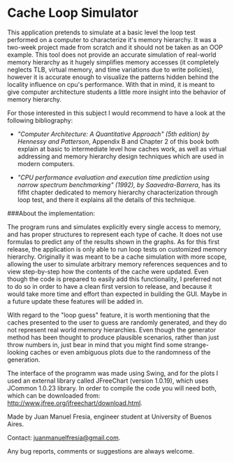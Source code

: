 # Cache Loop Simulator

This application pretends to simulate at a basic level the loop test performed on a computer to characterize it's memory hierarchy. It was a two-week project made from scratch and it should not be taken as an OOP example. This tool does not provide an accurate simulation of real-world memory hierarchy as it hugely simplifies memory accesses (it completely neglects TLB, virtual memory, and time variations due to write policies), however it is accurate enough to visualize the patterns hidden behind the locality influence on cpu's performance. With that in mind, it is meant to give computer architecture students a little more insight into the behavior of memory hierarchy.

For those interested in this subject I would recommend to have a look at the following bibliography:

- *"Computer Architecture: A Quantitative Approach" (5th edition) by Hennessy and Patterson*, Appendix B and Chapter 2 of this book both explain at basic to intermediate level how caches work, as well as virtual addressing and memory hierarchy design techniques which are used in modern computers.

- *"CPU performance evaluation and execution time prediction using narrow spectrum benchmarking" (1992), by Saavedra-Barrera*, has its fifht chapter dedicated to memory hierarchy characterization through loop test, and there it explains all the details of this technique.


###About the implementation:

The program runs and simulates explicitly every single access to memory, and has proper structures to represent each type of cache. It does not use formulas to predict any of the results shown in the graphs. As for this first release, the application is only able to run loop tests on customized memory hierarchy. Originally it was meant to be a cache simulation with more scope, allowing the user to simulate arbitrary memory references sequences and to view step-by-step how the contents of the cache were updated. Even though the code is prepared to easily add this functionality, I preferred not to do so in order to have a clean first version to release, and because it would take more time and effort than expected in building the GUI. Maybe in a future update these features will be added in. 
	
With regard to the "loop guess" feature, it is worth mentioning that the caches presented to the user to guess are randomly generated, and they do not represent real world memory hierarchies. Even though the generator method has been thought to produce plausible scenarios, rather than just throw numbers in, just bear in mind that you might find some strange-looking caches or even ambiguous plots due to the randomness of the generation.

The interface of the programm was made using Swing, and for the plots I used an external library called JFreeChart (version 1.0.19), which uses JCommon 1.0.23 library. In order to compile the code you will need both, which can be downloaded from: http://www.jfree.org/jfreechart/download.html.



Made by Juan Manuel Fresia, engineer student at University of Buenos Aires.

Contact: juanmanuelfresia@gmail.com.

Any bug reports, comments or suggestions are always welcome. 

